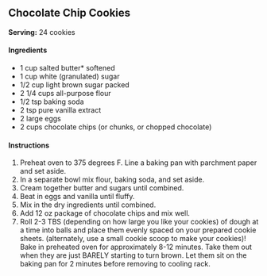 ## Chocolate Chip Cookies

**Serving:** 24 cookies

#### Ingredients

- 1 cup salted butter* softened
- 1 cup white (granulated) sugar
- 1/2 cup light brown sugar packed
- 2 1/4 cups all-purpose flour
- 1/2 tsp baking soda
- 2 tsp pure vanilla extract
- 2 large eggs
- 2 cups chocolate chips (or chunks, or chopped chocolate)

#### Instructions

1. Preheat oven to 375 degrees F. Line a baking pan with parchment paper and set aside.
2. In a separate bowl mix flour, baking soda, and set aside.
3. Cream together butter and sugars until combined.
4. Beat in eggs and vanilla until fluffy.
5. Mix in the dry ingredients until combined.
6. Add 12 oz package of chocolate chips and mix well.
7. Roll 2-3 TBS (depending on how large you like your cookies) of dough at a time into balls and place them evenly spaced on your prepared cookie sheets. (alternately, use a small cookie scoop to make your cookies)!
Bake in preheated oven for approximately 8-12 minutes. Take them out when they are just BARELY starting to turn brown.
Let them sit on the baking pan for 2 minutes before removing to cooling rack.
